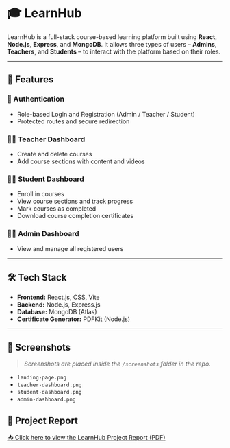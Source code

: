 # 🎓 LearnHub

LearnHub is a full-stack course-based learning platform built using **React**, **Node.js**, **Express**, and **MongoDB**. It allows three types of users – **Admins**, **Teachers**, and **Students** – to interact with the platform based on their roles.

---

## 🚀 Features

### 👤 Authentication
- Role-based Login and Registration (Admin / Teacher / Student)
- Protected routes and secure redirection

### 🧑‍🏫 Teacher Dashboard
- Create and delete courses
- Add course sections with content and videos

### 👨‍🎓 Student Dashboard
- Enroll in courses
- View course sections and track progress
- Mark courses as completed
- Download course completion certificates

### 👩‍💼 Admin Dashboard
- View and manage all registered users

---

## 🛠 Tech Stack

- **Frontend:** React.js, CSS, Vite
- **Backend:** Node.js, Express.js
- **Database:** MongoDB (Atlas)
- **Certificate Generator:** PDFKit (Node.js)

---

## 📸 Screenshots

> _Screenshots are placed inside the `/screenshots` folder in the repo._

- `landing-page.png`
- `teacher-dashboard.png`
- `student-dashboard.png`
- `admin-dashboard.png`



## 📄 Project Report

[📥 Click here to view the LearnHub Project Report (PDF)](./docs/learnhub.pdf)


